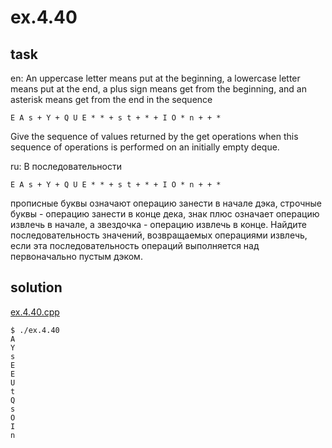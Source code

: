 # ex.4.40

## task

en: An uppercase letter means put at the beginning, a lowercase letter
means put at the end, a plus sign means get from the beginning, and an
asterisk means get from the end in the sequence

    E A s + Y + Q U E * * + s t + * + I O * n + + *

Give the sequence of values returned by the get operations when this
sequence of operations is performed on an initially empty deque.

ru: В последовательности

    E A s + Y + Q U E * * + s t + * + I O * n + + *

прописные буквы означают операцию занести в начале дэка, строчные
буквы - операцию занести в конце дека, знак плюс означает операцию
извлечь в начале, а звездочка - операцию извлечь в конце. Найдите
последовательность значений, возвращаемых операциями извлечь, если эта
последовательность операций выполняется над первоначально пустым
дэком.

## solution

[ex.4.40.cpp](./ex.4.40.cpp)

```
$ ./ex.4.40
A
Y
s
E
E
U
t
Q
s
O
I
n
```
